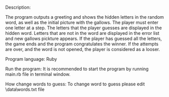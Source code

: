 Description:

  The program outputs a greeting and shows the hidden letters in the random word, as well as the initial picture with the gallows.
  The player must enter one letter at a step.
  The letters that the player guesses are displayed in the hidden word.
  Letters that are not in the word are displayed in the error list and new gallows pickture appears.
  If the player has guessed all the letters, the game ends and the program congratulates the winner.
  If the attempts are over, and the word is not opened, the player is considered as a looser.

Program language: Ruby

Run the program:
  It is recommended to start the program by running main.rb file in terminal window.


How change words to guess:
  To change word to guess please edit \data\words.txt file
